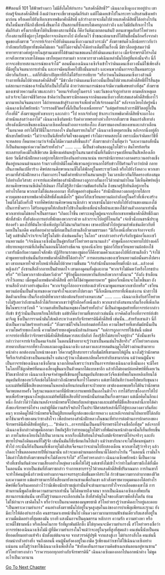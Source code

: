 ##ตอนที่ 101 ใต้ฟ้าพร่างดาว ไม่มีสิ่งใดให้ยำเกรง
“แสงศักดิ์สิทธิ์?” เฉินฉางเซิงดูงงงวยอยู่บ้าง
เขาย่อมรู้จักแสงศักดิ์สิทธิ์ ถึงแม้ว่าเขาจะเชี่ยวชาญคัมภีร์เต๋า แต่ก็ไม่เคยเข้าไปในกระทรวงสิบสามชิงเหย้ามาก่อน หรือเคยไปยังเทือกเขาเทพธิดาศักดิ์สิทธิ์ แล้วร่างกายจะเต็มไปด้วยแสงศักดิ์สิทธิ์ได้อย่างไรกัน
ทันใดนั้นเขาก็นึกถึงชื่อหนึ่งขึ้นมาได้ เป็นสถานที่ซึ่งแทบไม่เคยถูกกล่าวถึง และไม่มีบันทึกเอาไว้ในคัมภีร์เต๋า
ครั้งแรกที่เขาได้ยินชื่อของสถานที่นั้น ก็คือวันหิมะตกตอนต้นปี ตอนเขาพูดกับสวีโหย่วหรงเรื่องสถานที่ซึ่งผู้อาวุโสซูหลีอาจจะเดินทางไป
ดังที่คาดไว้ ชั่วขณะต่อมาเขาก็ได้ยินชื่อนั้นอีกครั้งจากคำพูดของสังฆราช
“อาจารย์เจ้าอาจไปยังดินแดนเซิ่งกวงมาแล้วกระมัง” สังฆราชย่นคิ้วเล็กน้อยราวกับว่ากำลังพบกับปัญหาที่ขบคิดไม่แตก
“แต่ก็ไม่อาจมั่นใจได้อย่างเต็มที่ในเรื่องนี้ มีข่าวลืออยู่เสมอว่ามีทายาทราชวงศ์อยู่ภายในสุสานเมฆาที่ได้ข้ามผ่านเขตแดนไปยังดินแดนเซ่งกวง เมื่อจักรพรรดิไท่จงไม่อาจสังหารพวกเขาได้หมด เขาก็หยุดการตามล่า หากพวกราชวงศ์เฉินเหล่านั้นไปอยู่ที่แห่งนั้นจริง นี่ก็อาจจะอธิบายสถานการณ์ของเจ้าได้”
ตอนนั้นเองเฉินฉางเซิงจึงเข้าใจว่าดินแดนเซิ่งกวงนั้นมิใช่เพียงสิ่งที่มีอยู่ในจินตนาการเท่านั้น และอาจมีคนที่เคยไปฝั่งนั้นมาแล้ว และคนพวกนั้นอาจจะเป็นคนตระกูลเดียวกันกับเขา...
แต่ก็ยังมีบางปัญหาที่ยังไม่ได้รับการอธิบาย “หรือว่าคนในดินแดนเซิ่งกวงล้วนมีร่างกายที่เต็มไปด้วยแสงศักดิ์สิทธิ์”
“มีข่าวลือว่าดินแดนเซิ่งกวงนั้นเปี่ยมไปด้วยแสงศักดิ์สิทธิ์ที่ไร้สิ้นสุด แต่สถานการณ์ของเจ้านั้นก็ยังเป็นไปไม่ได้ ด้วยว่าสถานการณ์ของเจ้ามีความพิเศษอย่างที่สุด”
สังฆราชมองเขาด้วยความสังเวชและกล่าว “ตอนเจ้ายังอยู่ในครรภ์ วงตะวันของเจ้าถูกทำลาย ตามหลักเหตุผลแล้วเจ้าจะไม่อาจมีชีวิตรอด ข้าคิดว่าเป็นเพราะมียอดคนจากดินแดนเซิ่งกวงที่สะสมแสงศักดิ์สิทธิ์เอาไว้มากมายเกินจินตนาการ ได้ถ่ายทอดเข้าสู่ร่างกายเจ้าเพื่อช่วยให้เจ้ารอดมาได้”
หลังจากเงียบไปครู่หนึ่ง เฉินฉางเซิงก็พยักหน้า “การรอดชีวิตครั้งนี้ก็เป็นเรื่องเหนื่อยยาก”
“แต่สุดท้ายแล้วการมีชีวิตอยู่ก็เป็นเรื่องที่ดี”
สังฆราชลูบหัวเขาเบาๆ และกล่าว “ไป หากเจ้ายังอยู่ ข้าเกรงว่าเทพธิดาศักดิ์สิทธิ์จะเผาโถงตำหนักแสงสว่างเอาได้”
เฉินฉางเซิงก้มหน้า รับคำอวยพรอย่างห่วงใยจากสังฆราช
หินแกร่งสีเทาส่งเสียงดังเมื่อรถเข็นของเฉินฉางเซิงเคลื่อนตัวออกจากห้องโถง
สังฆราชมองหลังของเขาและกล่าวเตือน “ในอนาคต อย่าได้ใช้วิธีนี้ในการลองใจ มันอันตรายเกินไป”
เฉินฉางเซิงหยุดรถเข็น หลังจากนิ่งอยู่สักพักเขาก็พยักหน้า
“ไม่ว่าจะเป็นนิสัยหรือจิตใจของมนุษย์ เจ้าไม่อาจทดสอบได้ เพราะเมื่อเจ้าคิดหาวิธีที่จะทดสอบ ก็หมายความว่าเจ้านั้นได้มีความสงสัยขึ้นแล้ว”
สังฆราชกล่าวในที่สุดว่า “และความสงสัยนั้นก็เป็นต้นเหตุแห่งความโชคร้ายทั้งปวง”
……
……
นี่เป็นช่วงต้นของฤดูใบไม้ร่วง ต้นไทรย้อยริมทะเลสาบยังคงมีใบสีเขียวสด มีเพียงแค่ต้นหญ้าในสนามเท่านั้นที่เริ่มมีบางจุดเปลี่ยนเป็นสีเหลืองเล็กน้อย
วันนี้สำนักฝึกหลวงอยู่ภายใต้การป้องกันอย่างหนาแน่น ทหารม้านิกายหลวงลาดตระเวนอย่างแข็งขันอยู่บนถนนด้านนอก ร้านรวงที่ปกติมีโคมไฟแขวนอยู่ภายนอกได้รับข่าวก็ปิดร้านเร็วกว่าปกติ กลายเป็นภาพอันเปลี่ยวร้าง
ศิษย์สถานศึกษาหนานซีไม่ได้พักอยู่ในพระราชวังหลี หรือไปยังวังหลวง พวกเขาตรงมาที่สำนักฝึกหลวง เริ่มกางกระโจมตั้งค่ายพักภายในสนามหญ้า ในเวลาเดียวกันก็ยึดครองห้องสมุดไปอย่างถือวิสาสะ
อาจารย์และศิษย์ของสำนักฝึกหลวงถูกกางกั้นเอาไว้ด้วยม่านผ้าไหม ได้เห็นศิษย์หญิงสถานศึกษาหนานซีเดินไปเดินมา ก็ไม่ได้รู้สึกว่ามีความขัดแย้งอันใด ถึงขนาดรู้สึกยินดีอยู่ภายใน อย่างไรก็ตาม พวกเขาไม่ได้แสดงออกมา ทั้งยังพูดอย่างขุ่นเคือง “สำนักฝึกหลวงตกอยู่ภายใต้การควบคุมของเขาเทพธิดาศักดิ์สิทธิ์ตั้งแต่เมื่อไร”
ซูม่ออวี๋กับเซวียนหยวนผ้อกำลังอยู่ในครัวที่เพิ่งจะสร้างใหม่ได้ไม่ถึงครึ่งปี จากที่ศิษย์สถานศึกษาหนานซีกล่าว พวกเขานั้นไม่อาจกลับไปยังบ้านของตนเองได้เป็นการชั่วคราว ได้รับอนุญาตให้กลับเข้าไปข้างในเพียงเพื่อนำเสื้อผ้าและของใช้ส่วนตัวออกมาเท่านั้น พวกเขาย่อมไม่ชอบใจเป็นธรรมดา
“เกิดอะไรขึ้น เพราะเหตุใดผู้คนจากเทือกเขาเทพธิดาศักดิ์สิทธิ์ถึงมาพักที่สำนัก ทั้งยังต้องการแย่งที่พักของพวกเราด้วย แล้วเราจะไปอยู่ที่ไหนกัน”
เจ๋อซิ่วนั่งบนธรณีประตูห้องครัว มองไปที่ต้นไหวซึ่งเพิ่งปลูกได้ไม่นานริมกำแพง เขาคงปลีกตัวไปอยู่ตามลำพังเช่นเดียวกับที่เคยเป็นในอดีต คนที่ตอบคำถามนี้ย่อมเป็นถังซานสือลิ่วตามธรรมดา
“มีเรื่องหนึ่งที่พวกเจ้าอาจจะยังไม่รู้ แต่ข้ามั่นใจว่าเจ้าจะได้รู้ในไม่ช้า ดังเช่นคนอื่นๆ ในโลก”
เขากล่าวอย่างจริงจังกับซูม่ออวี๋และเซวียนหยวนผ้อ “เจ้าเฉินฉางเซิงนั่นเป็นคู่ขากับสวีโหย่วหรงมานานแล้ว”
คำพูดนี้ออกจะหยาบไปบ้างแค่ก็อธิบายเหตุการณ์ที่เกิดขึ้นในตอนนี้ได้อย่างชัดเจน
ทุกคงนิ่งเงียบ ซูม่ออวี๋กับเซวียนหยวนผ้อต้องใช้เวลารับมือกับความตกใจสักพัก
ปฏิกิริยาแรกของซูม่ออวี๋ก็คือขวมดคิ้วและมองไปที่ถังซานสือลิ่ว “เจ้าใช้คำพูดหยาบช้าเช่นนั้นกับเทพธิดาศักดิ์สิทธิ์ได้อย่างไร”
การตอบสนองของเซวียนหยวนผ้อนั้นตรงไปตรงมา เขาถอนหายใจด้วยใบหน้าที่เต็มไปด้วยความชื่นชม “เจ้าสำนักนั้นยอดเยี่ยมยิ่งนัก แต่...แล้วองค์หญิงเล่า”
ถังซานสือลิ่วกลายเป็นฝ่ายตกใจ เขามองดูคนทั้งคู่และถาม “พวกเจ้าไม่ผิดหวังหรือโกรธบ้างหรือ”
“ทำไมพวกเราต้องผิดหวังด้วย”
“ชู้รักคู่นี้แอบคบหากันลับหลังพวกเราตั้งนาน”
“ถังถัง ข้าเตือนเจ้าไว้เลยนะ เมื่อพูดถึงเทพธิดาศักดิ์สิทธิ์ อย่าได้ใช้คำพูดหยาบคาย” ซูม่ออวี๋เหมือนจะโมโหขึ้นมา
ถังซานสือลิ่วกล่าวอย่างขุ่นเคือง “พวกเจ้าถูกไล่ออกจากห้องแล้วยังจะมาพูดแทนพวกเขาอีกหรือ”
เซวียนหยวนผ้อนั้นเป็นตัวแทนของความจริงใจและตรงไปตรงมา “นี่ก็เหมือนภรรยาที่เพิ่งแต่งงาน นำสาวใช้ติดตัวมาเยี่ยม เป็นเรื่องปกติที่พวกเราต้องต้อนรับอย่างเหมาะสม”
……
……
เฉินฉางเซิงกับสวีโหย่วหรงไม่รู้เลยว่าถังซานสือลิ่วได้เรียกพวกเขาว่าชู้รักอีกครั้งหนึ่งแล้ว พวกเขากำลังสนทนากันเรื่องที่เพิ่งเกิดขึ้นในพระราชวังหลี
“ ‘ความสงสัยเป็นต้นเหตุของโชคร้ายทั้งปวง’ นี่เป็นคำพูดสุดท้ายที่อาจารย์อากล่าวกับข้า ข้ารู้ว่านั่นเป็นบทเรียนให้กับข้า แต่ข้าก็คิดว่ายามที่เขากล่าวเช่นนั้น อาจคิดถึงเรื่องที่อาจารย์ส่งข้ามาจิงตู ซึ่งเป็นการราดน้ำมันใส่เพลิงระหว่างเขากับจักรพรรดินีศักดิ์สิทธิ์ เช่นนั้น...สำหรับเขาแล้ว นี่ก็นับเป็นความโชคร้ายอย่างหนึ่ง”
“สังฆราชมีใจอันโอบอ้อมต่อทั้งโลก ความโชคร้ายที่เขาสัมผัสนั้นเป็นความโชคร้ายของโลกนี้ ความโชคร้ายของผู้คนนับล้านล้านคน”
“แต่การถูกอาจารย์ใช้เช่นนี้ แม้แต่อาจารย์อาที่เชื่อว่าจักรพรรดินีศักดิ์สิทธิ์สมควรสละบัลลังก์ ก็คงรู้สึกไม่สบายใจอยู่บ้าง”
“ดังนั้นเขาจึงกล่าวว่าอาจารย์เจ้าเป็นคนเจ้าเล่ห์ ในตอนนี้ข้าอยากจะรู้ว่าเขาเป็นคนเช่นไรเสียจริง”
สวีโหย่วหรงถอนสายตากลับมาจากที่ห่างไกลและมองดูเฉินฉางเซิง
แสงดาวและสายลมต้นฤดูใบไม้ร่วงผ่านเข้ามาทางหน้าต่าง ตกต้องบนใบหน้าของเขา ให้ความรู้สึกสบายราวกับสัมผัสที่เขามอบให้ผู้อื่น
นางไม่รู้ว่านักพรตจี้หรือเจ้าสำนักซางเป็นคนเช่นไร แต่นางรู้ว่านางไม่เคยเกลียดใครเท่ากับเขามาก่อน
แม้ว่าคนผู้นั้นจะเป็นอาจารย์ของเฉินฉางเซิงก็ตาม
นางเกลียดก็เพราะว่าเขาเป็นอาจารย์ของเฉินฉางเซิงนั่นเอง
จะมีใครในโลกที่ใช้ลูกศิษย์ที่ตนเองเลี้ยงดูขึ้นมาเป็นตัวหมากได้แบบเขาอีก แล้วยังไม่ยอมปล่อยศิษย์พี่ที่เคยเว้นชีวิตเขาอีกด้วย
เฉินฉางเซิงจดจำคำพูดที่เขียนอยู่ในสมุดบันทึกของหวังจือเช่อที่พบในหอหลิงเยียนได้
สมุดบันทึกของหวังจือเช่อไม่ได้กล่าวถึงนักพรตจี้เอาไว้โดยตรง แต่เขาได้บันทึกว่าเคยไปพบกับขุนนางและแม่ทัพที่มีชื่อเสียงหลายคนในหอหลิงเยียนก่อนที่เขาจะป่วยตาย เขาต้องเคยพบหรือได้ยินว่านักพรตจี้มาพบหลายครั้ง
ในฐานะหมอเทวดาที่มีทักษะการแพทย์เป็นเอกในต้าโจว การได้รับราชโองการให้ไปพบเพื่อรักษาขุนนางใหญ่และแม่ทัพที่มีชื่อเสียงที่ป่วยหนักนั้นย่อมเป็นเรื่องธรรมดา
แต่เมื่อคิดในอีกแง่หนึ่ง ก็กล่าวได้ว่าไม่นานหลังจากนักพรตจี้ไปพบกับเหล่าขุนนางและแม่ทัพที่มีชื่อเสียงเหล่านี้ภายใต้คำสังของจักรพรรดิไท่จง เหล่าผู้ที่มีความสำเร็จฝากไว้ในประวัติศาสตร์เหล่านี้ก็ไปสู่ทะเลดวงดาวกันทีละคนๆ หากคิดดูให้ดีว่านักพรตจี้เป็นผู้สืบทอดที่ถูกต้องของนิกายหลวง และหลังจากผ่านไปหลายปีได้กลับมาใช้นามจริงของตนว่าซางสิงโจว เพื่อปกครองสำนักฝึกหลวงในขณะที่ทำการต่อต้านการปกครองของจักรพรรดินีศักดิ์สิทธิ์อยู่ลับๆ....
“ข้าคิดว่า...อาจารย์นั้นเป็นคนที่จักรพรรดิไท่จงเชื่อถือที่สุด”
หลังจากที่เฉินฉางเซิงกล่าวคำพูดนี้ออกมา ก็พลันรู้สึกว่าสายลมฤดูใบไม้ร่วงที่พัดผ่านหน้าต่างมานั้นก็เย็นเยียบขึ้นมา
ภายในห้องเงียบงันไปเป็นเวลานาน
หากเรื่องนี้สืบย้อนไปจนถึงสมัยจักรพรรดิไท่จงจริงๆ และยังขยายไปจนถึงดินแดนที่ไม่รู้จัก เช่นนั้นมันก็ซับซ้อนเกินไปแล้ว
แม้ว่าเขากับนางจะไม่ใช่คนหนุ่มสาวทั่วไป กระนั้นก็ยังเป็นคนที่เพิ่งอายุไม่ถึงสิบเจ็ดจนกว่าจะผ่านไปอีกสองเดือน พวกเขาไม่รู้ว่าจริงๆ แล้วเกิดอะไรขึ้นตลอดหลายปีที่ผ่านมานั้น แล้วจะมองผ่านหมอกที่หนานี้ได้อย่างไรกัน
“ในตอนนี้ เรามั่นใจได้แค่ว่าใต้เท้าสังฆราชทนที่จะไม่สังหารเจ้าได้” สวีโหย่วหรงกล่าว
เฉินฉางเซิงพยักหน้า นี่เป็นความจริงที่เขายืนยันด้วยความเสี่ยงอย่างใหญ่หลวงเพื่อให้ได้รู้ แต่เขายังไม่เข้าใจว่าทำไมสังฆราชถึงได้ยั้งมือในตอนนั้น
หากเป็นเช่นที่สังฆราชกล่าว ร่างกายเขาบรรจุไว้ด้วยแสงศักดิ์สิทธิ์ปริมาณมาก การกินเขาก็จะทำให้คนผู้หนึ่งก้าวหน้าอย่างมากจนอาจบรรลุระดับขั้นมหาอิสระได้ ก้าวข้ามความยากลำบากของชีวิตและความตาย แม้แต่ราชามารก็ยังเสี่ยงมายังหานซานเพื่อกินเขา แล้วสังฆราชควบคุมตนเองได้อย่างไร
ศิษย์พี่อวี๋เหรินเคยกล่าวไว้ว่ามีเพียงนักปราชญ์เท่านั้นที่จะต้านทานการยั่วใจจากเลือดของเขาได้ การต้านทานนี้พูดถึงเพียงความสามารถเท่านั้น ไม่ได้หมายถึงเจตนา
หากเป็นเฉินฉางเซิงเองที่พบกันสถานการณ์เช่นนั้น เขาก็ไม่รู้ว่าตนเองจะเลือกเช่นใด
สิ่งที่สำคัญในใจของสังฆราชคือสิ่งใดกัน ย่อมไม่ใช่อำนาจ
เขาคิดในใจ หรือว่าจะเป็นอนาคตของมนุษยชาติ
สวีโหย่วหรงรู้ว่าเขาคิดอะไรอยู่และตอบ “เป็นเพราะความยำเกรง”
คนอย่างสังฆราชนั้นไปอยู่ในจุดสูงสุดในแง่ของการบำเพ็ญเพียรและฐานะ ยังมีอะไรให้ต้องยำเกรงอีก
คนธรรมดาเงยหน้าขึ้นไป เห็นดวงดาวมากมายบนฟ้าเช่นเดียวกับแสงที่อยู่ในความมืดมิดอย่างที่สุดของมัน
บางที แสงนั้นอาจเป็นคุณธรรม หลักการ ความรัก ความห่วงหา หรือบะหมี่ไข่ชามหนึ่ง หรือเลือดในกาย รักที่ผูกพันธ์ลึกซึ้ง
มิใช่ทุกคนจะมีความยำเกรงนี้
สวีโหย่วหรงเชื่อว่าอาจารย์ของเฉินฉางเซิงไม่มี
ผู้ที่มีความยำเกรงในใจแม้ว่าจะอยู่ในจุดที่สูงที่สุดแล้ว คนเช่นนี้นับเป็นคนที่ยอดเยี่ยมอย่างแท้จริง
นับตั้งแต่ต้นจนจบ จากสวรรค์สู่ปฐพี จากแสงสู่เงา ไม่ยำเกรงสิ่งใด คนเช่นนี้ย่อมน่ากลัวอย่างยิ่ง
จนถึงตอนนี้ คนผู้นั้นยังคงอยู่ในเงามืด รู้เพียงแค่ว่าเขาได้ใช้เฉินฉางเซิงอย่างแน่นอน แต่ไม่รู้ว่าเขาใช้เฉินฉางเซิงเพื่อสิ่งใด
“ข้ายังคงยืนกรานความคิดข้าเฉกเช่นตอนอยู่หานซาน”
สวีโหย่วหรงกล่าว “เราควรบอกทุกอย่างกับจักรพรรดินี”
เฉินฉางเซิงมองออกไปนอกหน้าต่าง ไม่พูดอะไรเป็นเวลานาน


[Go To Next Chapter]( ./611.md)